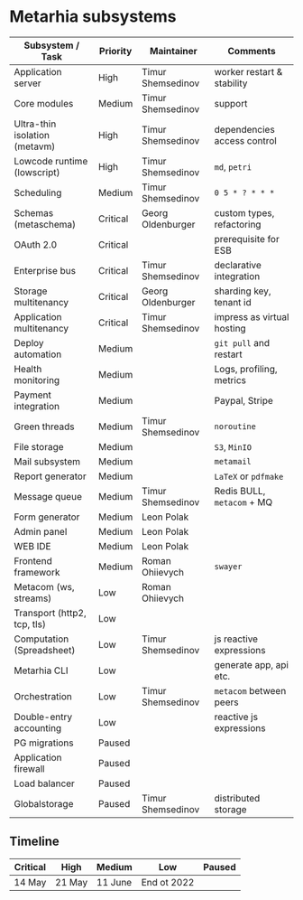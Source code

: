 # Metarhia subsystems

| Subsystem / Task              | Priority | Maintainer        | Comments                    |
| ----------------------------- | -------- | ----------------- | --------------------------- |
| Application server            | High     | Timur Shemsedinov | worker restart & stability  |
| Core modules                  | Medium   | Timur Shemsedinov | support                     |
| Ultra-thin isolation (metavm) | High     | Timur Shemsedinov | dependencies access control |
| Lowcode runtime (lowscript)   | High     | Timur Shemsedinov | `md`, `petri`               |
| Scheduling                    | Medium   | Timur Shemsedinov | `0 5 * ? * * *`             |
| Schemas (metaschema)          | Critical | Georg Oldenburger | custom types, refactoring   |
| OAuth 2.0                     | Critical |                   | prerequisite for ESB        |
| Enterprise bus                | Critical | Timur Shemsedinov | declarative integration     |
| Storage multitenancy          | Critical | Georg Oldenburger | sharding key, tenant id     |
| Application multitenancy      | Critical | Timur Shemsedinov | impress as virtual hosting  |
| Deploy automation             | Medium   |                   | `git pull` and restart      |
| Health monitoring             | Medium   |                   | Logs, profiling, metrics    |
| Payment integration           | Medium   |                   | Paypal, Stripe              |
| Green threads                 | Medium   | Timur Shemsedinov | `noroutine`                 |
| File storage                  | Medium   |                   | `S3`, `MinIO`               |
| Mail subsystem                | Medium   |                   | `metamail`                  |
| Report generator              | Medium   |                   | `LaTeX` or `pdfmake`        |
| Message queue                 | Medium   | Timur Shemsedinov | Redis BULL, `metacom` + MQ  |
| Form generator                | Medium   | Leon Polak        |                             |
| Admin panel                   | Medium   | Leon Polak        |                             |
| WEB IDE                       | Medium   | Leon Polak        |                             |
| Frontend framework            | Medium   | Roman Ohiievych   | `swayer`                    |
| Metacom (ws, streams)         | Low      | Roman Ohiievych   |                             |
| Transport (http2, tcp, tls)   | Low      |                   |                             |
| Computation (Spreadsheet)     | Low      | Timur Shemsedinov | js reactive expressions     |
| Metarhia CLI                  | Low      |                   | generate app, api etc.      |
| Orchestration                 | Low      | Timur Shemsedinov | `metacom` between peers     |
| Double-entry accounting       | Low      |                   | reactive js expressions     |
| PG migrations                 | Paused   |                   |                             |
| Application firewall          | Paused   |                   |                             |
| Load balancer                 | Paused   |                   |                             |
| Globalstorage                 | Paused   | Timur Shemsedinov | distributed storage         |

## Timeline

| Critical | High   | Medium  | Low         | Paused |
| -------- | ------ | ------- | ----------- | ------ |
| 14 May   | 21 May | 11 June | End ot 2022 |        |

